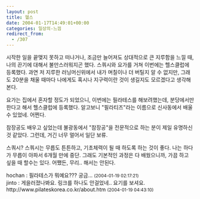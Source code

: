 ```yaml
---
layout: post
title: 헬스
date: 2004-01-17T14:49:01+00:00
categories: 일상의-느낌
redirect_from:
  - /307
---
```


시작한 일을 끝맺지 못하고 떠나거나, 조금만 늘어져도 상대적으로 큰 지루함을 느낄 때, 나의 끈기에 대해서 불만스러워지곤 했다. 스쿼시와 요가를 거쳐 이번에는 헬스클럽에 등록했다. 과연 저 지루한 러닝머신위에서 내가 며칠이나 더 버틸지 알 수 없지만, 그래도 20분을 채울 때마다 나에게도 혹시나 지구력이란 것이 생길지도 모르겠다고 생각해본다.

요가는 집에서 혼자할 정도가 되었으니, 이번에는 필라테스를 해보려했는데, 분당에서만 한다고 해서 헬스클럽에 등록했다. 알고보니 "필라티즈"라는 이름으로 신사동에서 배울 수 있었네. 어쩐다.

참장공도 배우고 싶었는데 불광동에서 "참장공"을 전문적으로 하는 분이 제일 유명하신 것 같았다. 그런데, 거긴 너무 멀어서 일단 보류.

스쿼시? 스쿼시는 무릅도 튼튼하고, 기초체력이 될 때 하도록 하는 것이 좋다. 나는 하다가 무릅이 아파서 6개월 만에 중단. 그래도 기본적인 과정은 다 배웠으니까, 가끔 하고 싶을 때 할수는 있다. 어쨌든, 무리.. 해서는 안된다.
<div id=comments>
<div class=comment>
<!--- cmt:641 --->
<!--- mail: --->
<!--- parent:0 --->
hochan : 
필라테스가 뭐예요??? 궁금...
 <small>(2004-01-19 02:17:21)</small>
</div>
<div class=comment>
<!--- cmt:642 --->
<!--- mail: --->
<!--- parent:0 --->
jinto : 
게을러졌나봐요. 링크를 하나도 안걸었네.. 요기를 보셔요. 
http://www.pilateskorea.co.kr/about.htm
 <small>(2004-01-19 04:43:10)</small>
</div>
</div>
